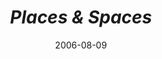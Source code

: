 ---
date: 2006-08-09
title: "*Places & Spaces*"
source: SoIC News
sourceUrl: http://www.slis.indiana.edu/news/story.php?story_id=1260
pdfLink: 20060809-borner-exhibit-intro.pdf
---
